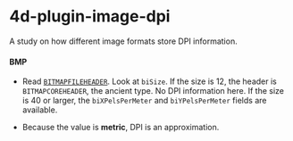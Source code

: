# 4d-plugin-image-dpi

A study on how different image formats store DPI information. 

#### BMP 

* Read [``BITMAPFILEHEADER``](https://docs.microsoft.com/en-us/windows/win32/api/wingdi/ns-wingdi-bitmapinfoheader). Look at ``biSize``. If the size is 12, the header is ``BITMAPCOREHEADER``, the ancient type. No DPI information here. If the size is 40 or larger, the ``biXPelsPerMeter`` and ``biYPelsPerMeter`` fields are available.  

* Because the value is **metric**, DPI is an approximation.
